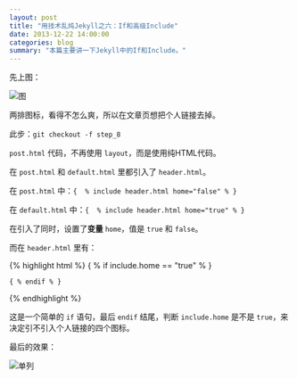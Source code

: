 ```yaml
---
layout: post
title: "用技术乱炖Jekyll之六：If和高级Include"
date: 2013-12-22 14:00:00
categories: blog
summary: "本篇主要讲一下Jekyll中的If和Include。"
---
```


先上图：

![图](http://ww1.sinaimg.cn/large/71c50075jw1ebp9hh99t6j20lq05tq3d.jpg)

两排图标，看得不怎么爽，所以在文章页想把个人链接去掉。

此步：`git checkout -f step_8`

`post.html` 代码，不再使用 `layout`，而是使用纯HTML代码。

在 `post.html` 和 `default.html` 里都引入了 `header.html`。

在 `post.html` 中：`{  % include header.html home="false" % }`

在 `default.html` 中：`{  % include header.html home="true" % }`

在引入了同时，设置了**变量** `home`，值是 `true` 和 `false`。

而在 `header.html` 里有：

{% highlight html %}
    { % if include.home == "true" % }

    { % endif % }
{% endhighlight %}

这是一个简单的 `if` 语句，最后 `endif` 结尾，判断 `include.home` 是不是 `true`，来决定引不引入个人链接的四个图标。

最后的效果：

![单列](http://ww2.sinaimg.cn/large/71c50075jw1ebp9ptg0fdj20nj07owf9.jpg)